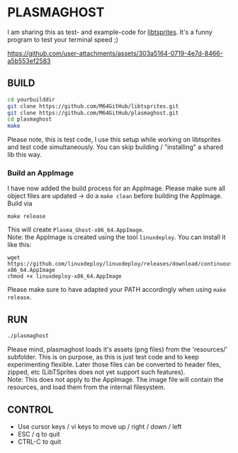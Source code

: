 # PLASMAGHOST
I am sharing this as test- and example-code for [libtsprites](https://github.com/M64GitHub/libtsprites). It's a funny program to test your terminal speed ;)


https://github.com/user-attachments/assets/303a5164-0719-4e7d-8466-a5b553ef2583


## BUILD

```bash
cd yourbuilddir
git clone https://github.com/M64GitHub/libtsprites.git
git clone https://github.com/M64GitHub/plasmaghost.git
cd plasmaghost
make
```
Please note, this is test code, I use this setup while working on libtsprites and test code simultaneously. You can skip building / "installing" a shared lib this way.

### Build an AppImage
I have now added the build process for an AppImage. Please make sure all object files are updated -> do a `make clean` before building the AppImage.  
Build via
```
make release
```
This will create `Plasma_Ghost-x86_64.AppImage`.  
Note: the AppImage is created using the tool `linuxdeploy`. You can install it like this:
```
wget https://github.com/linuxdeploy/linuxdeploy/releases/download/continuous/linuxdeploy-x86_64.AppImage
chmod +x linuxdeploy-x86_64.AppImage
```
Please make sure to have adapted your PATH accordingly when using `make release`.


## RUN

```bash
./plasmaghost
```
Please mind, plasmaghost loads it's assets (png files) from the 'resources/' subfolder. This is on purpose, as this is just test code and to keep experimenting flexible. Later those files can be converted to header files, zipped, etc (LibTSprites does not yet support such features).  
Note: This does not apply to the AppImage. The image file will contain the resources, and load them from the internal filesystem.

## CONTROL

- Use cursor keys / vi keys to move up / right / down / left
- ESC / q to quit
- CTRL-C to quit
